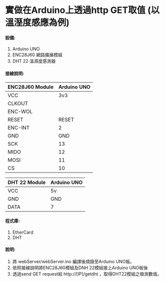 # 實做在Arduino上透過http GET取值 (以溫溼度感應為例)

#### 設備:
1. Arduino UNO
2. ENC28J60 網路擴展模組
3. DHT 22 溫濕度感測器

#### 接線說明:
| ENC28J60 Module   | Arduino UNO   |
|-       |-      |
| VCC    | 3v3   |
| CLKOUT |       |
| ENC-WOL|       |
| RESET  | RESET |
| ENC-INT| 2     |
| GND    | GND   |
| SCK    | 13    |
| MIDO   | 12    |
| MOSI   | 11    |
| CS     | 10    |

| DHT 22 Module   | Arduino UNO   |
|-       |-      |
| VCC    | 5v    |
| GND    | GND   |
| DATA   | 7     |

#### 程式庫:
1. EtherCard
2. DHT

#### 說明:
1. 將 webServer/webServer.ino 編譯後燒錄至Arduino UNO板。
2. 依照接線說明將ENC28J60模組及DNH 22模組接上Arduino UNO板後
3. 透過send GET request給 http://[IP]/getdht ，取得DHT22模組之檢測數值。
